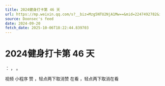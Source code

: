 ```yaml
---
title: 2024健身打卡第 46 天
url: https://mp.weixin.qq.com/s?__biz=Mzg5NTU2NjA1Mw==&mid=2247492782&idx=1&sn=bb8704bfbcc1dfe627a1d0ecf020938d
source: Doonsec's feed
date: 2024-09-20
fetch_date: 2025-10-06T18:22:44.839703
---
```


# 2024健身打卡第 46 天

：
，
。

视频
小程序
赞
，轻点两下取消赞
在看
，轻点两下取消在看
